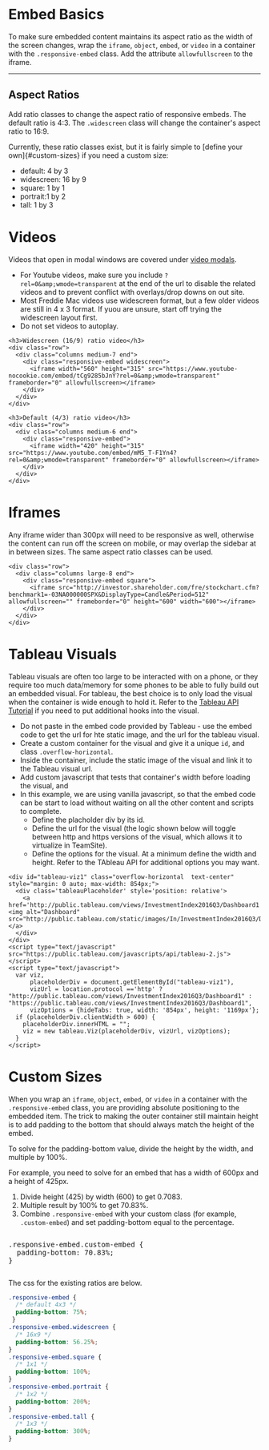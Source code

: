 ﻿<title class="hide">Styleguide: Embeds</title><br>

# Embed Basics

To make sure embedded content maintains its aspect ratio as the width of the screen changes, wrap the `iframe`, `object`, `embed`, or `video` in a container with the `.responsive-embed` class.  Add the attribute `allowfullscreen` to the iframe.

---

## Aspect Ratios

Add ratio classes to change the aspect ratio of responsive embeds. The default ratio is 4:3. The `.widescreen` class will change the container's aspect ratio to 16:9.

Currently, these ratio classes exist, but it is fairly simple to [define your own]{#custom-sizes} if you need a custom size:

- default: 4 by 3
- widescreen: 16 by 9
- square: 1 by 1
- portrait:1 by 2
- tall: 1 by 3



# Videos

Videos that open in modal windows are covered under [video modals](styleguide_reveal.html#video-modal).  
- For Youtube videos, make sure you include `?rel=0&amp;wmode=transparent` at the end of the url to disable the related videos and to prevent conflict with overlays/drop downs on out site.  
- Most Freddie Mac videos use widescreen format, but a few older videos are still in 4 x 3 format. If yuou are unsure, start off trying the widescreen layout first.
- Do not set videos to autoplay.

```html_example
<h3>Widescreen (16/9) ratio video</h3>
<div class="row">
  <div class="columns medium-7 end">
    <div class="responsive-embed widescreen">
      <iframe width="560" height="315" src="https://www.youtube-nocookie.com/embed/tCg9285bJnY?rel=0&amp;wmode=transparent" frameborder="0" allowfullscreen></iframe>
    </div>
  </div>
</div>

<h3>Default (4/3) ratio video</h3>
<div class="row">
  <div class="columns medium-6 end">
    <div class="responsive-embed">
      <iframe width="420" height="315" src="https://www.youtube.com/embed/mM5_T-F1Yn4?rel=0&amp;wmode=transparent" frameborder="0" allowfullscreen></iframe>
    </div>
  </div>
</div>
```



# Iframes

Any iframe wider than 300px will need to be responsive as well, otherwise the content can run off the screen on mobile, or may overlap the sidebar at in between sizes.  The same aspect ratio classes can be used.

```html_example
<div class="row">
  <div class="columns large-8 end">
    <div class="responsive-embed square">
      <iframe src="http://investor.shareholder.com/fre/stockchart.cfm?benchmark1=-03NA000000SPX&DisplayType=Candle&Period=512" allowfullscreen="" frameborder="0" height="600" width="600"></iframe>
    </div> 
  </div>
</div>
```



# Tableau Visuals

Tableau visuals are often too large to be interacted with on a phone, or they require too much data/memory for some phones to be able to fully build out an embedded visual. 
For tableau, the best choice is to only load the visual when the container is wide enough to hold it. 
Refer to the <a href="http://onlinehelp.tableau.com/samples/en-us/js_api/tutorial.htm">Tableau API Tutorial</a> if you need to put additional hooks into the visual.

- Do not paste in the embed code provided by Tableau - use the embed code to get the url for hte static image, and the url for the tableau visual.
- Create a custom container for the visual and give it a unique `id`, and class `.overflow-horizontal`. 
- Inside the container, include the static image of the visual and link it to the Tableau visual url.
- Add custom javascript that tests that container's width before loading the visual, and 
- In this example, we are using vanilla javascript, so that the embed code can be start to load without waiting on all the other content and scripts to complete. 
  - Define the placholder div by its id.
  - Define the url for the visual (the logic shown below will toggle between http and https versions of the visual, which allows it to virtualize in TeamSite).
  - Define the options for the visual. At a minimum define the width and height. Refer to the TAbleau API for additional options you may want.

```html_example
<div id="tableau-viz1" class="overflow-horizontal  text-center" style="margin: 0 auto; max-width: 854px;">
  <div class='tableauPlaceholder' style='position: relative'>
    <a href='http://public.tableau.com/views/InvestmentIndex2016Q3/Dashboard1'><img alt="Dashboard" src="http://public.tableau.com/static/images/In/InvestmentIndex2016Q3/Dashboard1/1_rss.png"/></a>
  </div>
</div>
<script type="text/javascript" src="https://public.tableau.com/javascripts/api/tableau-2.js"></script>
<script type="text/javascript">
  var viz, 
      placeholderDiv = document.getElementById("tableau-viz1"),
      vizUrl = location.protocol =='http' ? "http://public.tableau.com/views/InvestmentIndex2016Q3/Dashboard1" : "https://public.tableau.com/views/InvestmentIndex2016Q3/Dashboard1",
      vizOptions = {hideTabs: true, width: '854px', height: '1169px'};
  if (placeholderDiv.clientWidth > 600) {
    placeholderDiv.innerHTML = "";
    viz = new tableau.Viz(placeholderDiv, vizUrl, vizOptions); 
  }
</script>
```



# Custom Sizes

When you wrap an `iframe`, `object`, `embed`, or `video` in a container with the `.responsive-embed` class, you are providing absolute positioning to the embedded item.  The trick to making the outer container still maintain height is to add padding to the bottom that should always match the height of the embed.

To solve for the <span class="weight-normal">padding-bottom</span> value, divide the height by the width, and multiple by 100%.  

For example, you need to solve for an embed that has a width of 600px and a height of 425px.
1. Divide height (425) by width (600) to get 0.7083.
2. Multiple result by 100% to get 70.83%.
3. Combine `.responsive-embed` with your custom class (for example, `.custom-embed`) and set <span class="weight-normal">padding-bottom</span> equal to the percentage.

<div class="row">
<div class="column medium-9 large-6 xlarge-4 end">
<div class="callout small background-concrete">
<pre><span class="hljs-tag">.responsive-embed.custom-embed</span> {
  <span class="hljs-attribute">padding-bottom</span>: <span class="hljs-attribute">70.83%</span>; 
}</pre>
</div>
</div>
</div>

The css for the existing ratios are below.

```css
.responsive-embed {  
  /* default 4x3 */
  padding-bottom: 75%;
 }
.responsive-embed.widescreen {  
  /* 16x9 */
  padding-bottom: 56.25%; 
}
.responsive-embed.square {  
  /* 1x1 */
  padding-bottom: 100%; 
}
.responsive-embed.portrait {  
  /* 1x2 */
  padding-bottom: 200%; 
}
.responsive-embed.tall {  
  /* 1x3 */
  padding-bottom: 300%; 
}
``` 